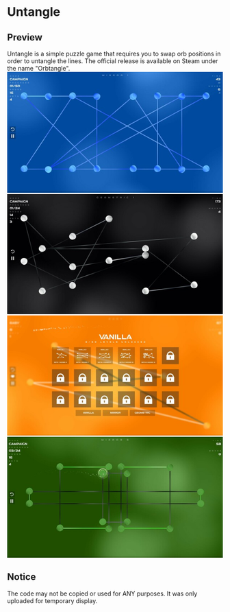 # Untangle

## Preview
Untangle is a simple puzzle game that requires you to swap orb positions in order to untangle the lines.
The official release is available on Steam under the name "Orbtangle".
![Gameplay example](preview.jpg)
![Gameplay example](preview2.jpg)
![Gameplay example](preview5.jpg)
![Gameplay example](preview6.jpg)

## Notice
The code may not be copied or used for ANY purposes. It was only uploaded for temporary display.
